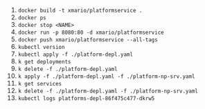 1. `docker build -t xmario/platformservice .`
2. `docker ps`
3. `docker stop <NAME>`
4. `docker run -p 8080:80 -d xmario/platformservice`
5. `docker push xmario/platformservice --all-tags`
6. `kubectl version`
7. `kubectl apply -f ./platform-depl.yaml`
8. `k get deployments`
9. `k delete -f ./platform-depl.yaml`
10. `k apply -f ./platform-depl.yaml -f ./platform-np-srv.yaml`
11. `k get services`
12. `k delete -f ./platform-depl.yaml -f ./platform-np-srv.yaml`
13. `kubectl logs platforms-depl-86f475c477-dkrw5`